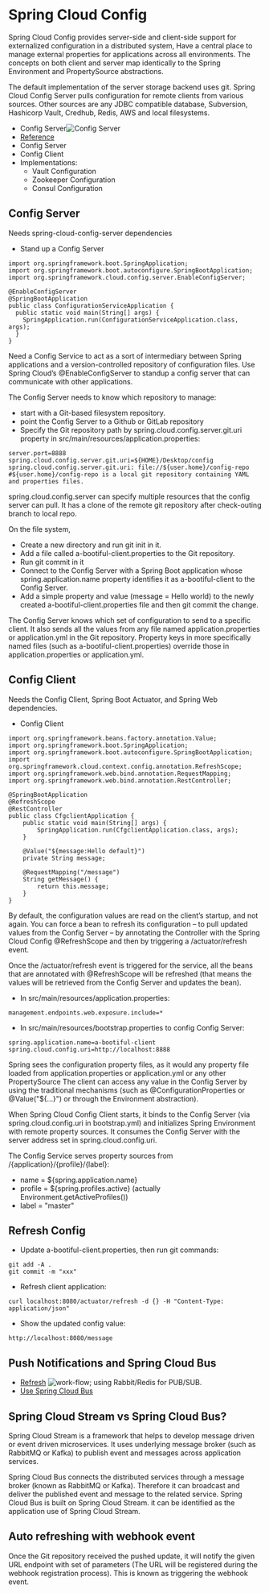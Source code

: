 # Spring Cloud Config

Spring Cloud Config provides server-side and client-side support for externalized configuration in a distributed system,
Have a central place to manage external properties for applications across all environments. The concepts on both client 
and server map identically to the Spring Environment and PropertySource abstractions. 

The default implementation of the server storage backend uses git. Spring Cloud Config Server pulls configuration for 
remote clients from various sources. Other sources are any JDBC compatible database, Subversion, Hashicorp Vault, 
Credhub, Redis, AWS and local filesystems.

- Config Server![Config Server](https://chathurangat.files.wordpress.com/2018/07/15359236.png)
- [Reference](https://cloud.spring.io/spring-cloud-config/reference/html/)
- Config Server
- Config Client
- Implementations:
    - Vault Configuration
    - Zookeeper Configuration
    - Consul Configuration
    
## Config Server
Needs spring-cloud-config-server dependencies
- Stand up a Config Server
```
import org.springframework.boot.SpringApplication;
import org.springframework.boot.autoconfigure.SpringBootApplication;
import org.springframework.cloud.config.server.EnableConfigServer;

@EnableConfigServer
@SpringBootApplication
public class ConfigurationServiceApplication {
  public static void main(String[] args) {
    SpringApplication.run(ConfigurationServiceApplication.class, args);
  }
}
```
Need a Config Service to act as a sort of intermediary between Spring applications and a version-controlled repository of 
configuration files. Use Spring Cloud’s @EnableConfigServer to standup a config server that can communicate with other applications.

The Config Server needs to know which repository to manage: 
- start with a Git-based filesystem repository. 
- point the Config Server to a Github or GitLab repository
- Specify the Git repository path by spring.cloud.config.server.git.uri property in src/main/resources/application.properties:
```
server.port=8888
spring.cloud.config.server.git.uri=${HOME}/Desktop/config
spring.cloud.config.server.git.uri: file://${user.home}/config-repo  
#${user.home}/config-repo is a local git repository containing YAML and properties files.
```
spring.cloud.config.server can specify multiple resources that the config server can pull. It  has a clone of the remote git repository after check-outing branch to local repo.

On the file system, 
- Create a new directory and run git init in it. 
- Add a file called a-bootiful-client.properties to the Git repository. 
- Run git commit in it
- Connect to the Config Server with a Spring Boot application whose spring.application.name property identifies it as a-bootiful-client to the Config Server.
- Add a simple property and value (message = Hello world) to the newly created a-bootiful-client.properties file and then git commit the change.

The Config Server knows which set of configuration to send to a specific client.
It also sends all the values from any file named application.properties or application.yml in the Git repository. 
Property keys in more specifically named files (such as a-bootiful-client.properties) override those in application.properties or application.yml.


## Config Client
Needs the Config Client, Spring Boot Actuator, and Spring Web dependencies.
- Config Client
```
import org.springframework.beans.factory.annotation.Value;
import org.springframework.boot.SpringApplication;
import org.springframework.boot.autoconfigure.SpringBootApplication;
import org.springframework.cloud.context.config.annotation.RefreshScope;
import org.springframework.web.bind.annotation.RequestMapping;
import org.springframework.web.bind.annotation.RestController;

@SpringBootApplication
@RefreshScope
@RestController
public class CfgclientApplication {
	public static void main(String[] args) {
		SpringApplication.run(CfgclientApplication.class, args);
	}

    @Value("${message:Hello default}")
	private String message;

	@RequestMapping("/message")
	String getMessage() {
	    return this.message;
	}
}
```

By default, the configuration values are read on the client’s startup, and not again. You can force a bean to refresh its configuration – to pull updated values from the Config Server – by annotating the Controller with the Spring Cloud Config @RefreshScope and then by triggering a /actuator/refresh event.

Once the /actuator/refresh event is triggered for the service, all the beans that are annotated with @RefreshScope will be refreshed (that means the values will be retrieved from the Config Server and updates the bean).

- In src/main/resources/application.properties:
```
management.endpoints.web.exposure.include=*
```

- In src/main/resources/bootstrap.properties to config Config Server:
```
spring.application.name=a-bootiful-client
spring.cloud.config.uri=http://localhost:8888
```

Spring sees the configuration property files, as it would any property file loaded from application.properties or application.yml or any other PropertySource
The client can access any value in the Config Server by using the traditional mechanisms (such as @ConfigurationProperties or @Value("${...}") or through the Environment abstraction). 

When Spring Cloud Config Client starts, it binds to the Config Server (via spring.cloud.config.uri in bootstrap.yml) and initializes Spring Environment with remote property sources. It consumes the Config Server with the server address set in spring.cloud.config.uri. 

The Config Service serves property sources from /{application}/{profile}/{label}:
- name = ${spring.application.name}
- profile = ${spring.profiles.active} (actually Environment.getActiveProfiles())
- label = "master"

## Refresh Config
- Update a-bootiful-client.properties, then run git commands:
```
git add -A .
git commit -m "xxx"
```
- Refresh client application: 
```
curl localhost:8080/actuator/refresh -d {} -H "Content-Type: application/json"
```
- Show the updated config value:
```
http://localhost:8080/message
```

## Push Notifications and Spring Cloud Bus
- [Refresh](https://tech.asimio.net/2017/02/02/Refreshable-Configuration-using-Spring-Cloud-Config-Server-Spring-Cloud-Bus-RabbitMQ-and-Git.html)
  ![work-flow](https://tech.asimio.net/images/config-server-spring-cloud-bus-rabbitmq-git-workflow.png); using Rabbit/Redis for PUB/SUB.
- [Use Spring Cloud Bus](https://springbootdev.com/2018/07/21/spring-cloud-config-using-git-webhook-to-auto-refresh-the-config-changes-with-spring-cloud-stream-spring-cloud-bus-and-rabbitmq-part-3/)

## Spring Cloud Stream vs Spring Cloud Bus?

Spring Cloud Stream is a framework that helps to develop message driven or event driven microservices. It uses underlying message broker (such as RabbitMQ or Kafka) to publish event and messages across application services.

Spring Cloud Bus connects the distributed services through a message broker (known as RabbitMQ or Kafka). Therefore it can  broadcast and deliver the published event and message to the related service. Spring Cloud Bus is built on Spring Cloud Stream. it can be identified as the application use of Spring Cloud Stream.

## Auto refreshing with webhook event

Once the Git repository received the pushed update, it will notify the given URL endpoint with set of parameters (The URL will be registered during the webhook registration process). This is known as triggering the webhook event.

